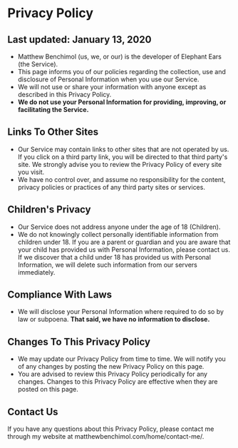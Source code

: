 # Privacy Policy
## Last updated: January 13, 2020
- Matthew Benchimol (us, we, or our) is the developer of Elephant Ears (the Service).
- This page informs you of our policies regarding the collection, use and disclosure of Personal Information when you use our Service.
- We will not use or share your information with anyone except as described in this Privacy Policy.
- **We do not use your Personal Information for providing, improving, or facilitating the Service.**

## Links To Other Sites
- Our Service may contain links to other sites that are not operated by us. If you click on a third party link, you will be directed to that third party's site. We strongly advise you to review the Privacy Policy of every site you visit.
- We have no control over, and assume no responsibility for the content, privacy policies or practices of any third party sites or services.

## Children's Privacy
- Our Service does not address anyone under the age of 18 (Children).
- We do not knowingly collect personally identifiable information from children under 18. If you are a parent or guardian and you are aware that your child has provided us with Personal Information, please contact us. If we discover that a child under 18 has provided us with Personal Information, we will delete such information from our servers immediately.

## Compliance With Laws
- We will disclose your Personal Information where required to do so by law or subpoena. **That said, we have no information to disclose.**

## Changes To This Privacy Policy
- We may update our Privacy Policy from time to time. We will notify you of any changes by posting the new Privacy Policy on this page.
- You are advised to review this Privacy Policy periodically for any changes. Changes to this Privacy Policy are effective when they are posted on this page.

## Contact Us
If you have any questions about this Privacy Policy, please contact me through my website at matthewbenchimol.com/home/contact-me/.
